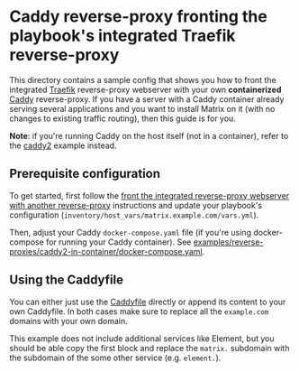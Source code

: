 # Caddy reverse-proxy fronting the playbook's integrated Traefik reverse-proxy

This directory contains a sample config that shows you how to front the integrated [Traefik](https://traefik.io/) reverse-proxy webserver with your own **containerized** [Caddy](https://caddyserver.com/) reverse-proxy. If you have a server with a Caddy container already serving several applications and you want to install Matrix on it (with no changes to existing traffic routing), then this guide is for you.

**Note**: if you're running Caddy on the host itself (not in a container), refer to the [caddy2](../caddy2/README.md) example instead.


## Prerequisite configuration

To get started, first follow the [front the integrated reverse-proxy webserver with another reverse-proxy](../../../docs/configuring-playbook-own-webserver.md#fronting-the-integrated-reverse-proxy-webserver-with-another-reverse-proxy) instructions and update your playbook's configuration (`inventory/host_vars/matrix.example.com/vars.yml`).

Then, adjust your Caddy  `docker-compose.yaml` file (if you're using docker-compose for running your Caddy container). See [examples/reverse-proxies/caddy2-in-container/docker-compose.yaml](./docker-compose.yaml).

## Using the Caddyfile

You can either just use the [Caddyfile](Caddyfile) directly or append its content to your own Caddyfile.
In both cases make sure to replace all the `example.com` domains with your own domain.

This example does not include additional services like Element, but you should be able copy the first block and replace the `matrix.` subdomain with the subdomain of the some other service (e.g. `element.`).

